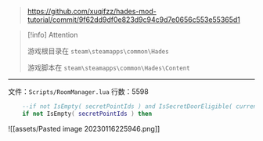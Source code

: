 
> https://github.com/xuqifzz/hades-mod-tutorial/commit/9f62dd9df0e823d9c94c9d7e0656c553e55365d1

> [!info] Attention
> 
> 游戏根目录在 `steam\steamapps\common\Hades`
> 
> 游戏脚本在 `steam\steamapps\common\Hades\Content`

---

文件：`Scripts/RoomManager.lua`
行数：5598

```lua
	--if not IsEmpty( secretPointIds ) and IsSecretDoorEligible( currentRun, currentRoom ) then
	if not IsEmpty( secretPointIds ) then
```

![[assets/Pasted image 20230116225946.png]]
